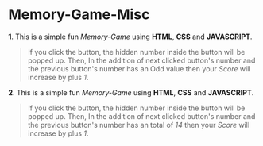 # Memory-Game-Misc

**1**. This is a simple fun *Memory-Game* using **HTML**, **CSS** and **JAVASCRIPT**.
> If you click the button, the hidden number inside the button will be popped up.
> Then, In the addition of next clicked button's number and the previous button's number has an Odd value then your *Score* will increase by plus *1*.

**2**. This is a simple fun *Memory-Game* using **HTML**, **CSS** and **JAVASCRIPT**.
> If you click the button, the hidden number inside the button will be popped up.
> Then, In the addition of next clicked button's number and the previous button's number has an total of *14* then your *Score* will increase by plus *1*.
